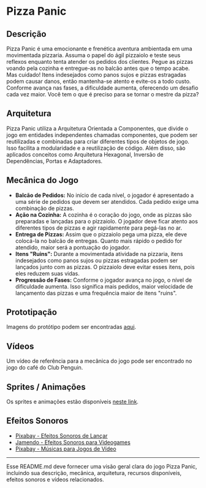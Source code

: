 # Pizza Panic

## Descrição

Pizza Panic é uma emocionante e frenética aventura ambientada em uma movimentada pizzaria. Assuma o papel do ágil pizzaiolo e teste seus reflexos enquanto tenta atender os pedidos dos clientes. Pegue as pizzas voando pela cozinha e entregue-as no balcão antes que o tempo acabe. Mas cuidado! Itens indesejados como panos sujos e pizzas estragadas podem causar danos, então mantenha-se atento e evite-os a todo custo. Conforme avança nas fases, a dificuldade aumenta, oferecendo um desafio cada vez maior. Você tem o que é preciso para se tornar o mestre da pizza?

## Arquitetura

Pizza Panic utiliza a Arquitetura Orientada a Componentes, que divide o jogo em entidades independentes chamadas componentes, que podem ser reutilizadas e combinadas para criar diferentes tipos de objetos de jogo. Isso facilita a modularidade e a reutilização de código. Além disso, são aplicados conceitos como Arquitetura Hexagonal, Inversão de Dependências, Portas e Adaptadores.

## Mecânica do Jogo

- **Balcão de Pedidos:** No início de cada nível, o jogador é apresentado a uma série de pedidos que devem ser atendidos. Cada pedido exige uma combinação de pizzas.
- **Ação na Cozinha:** A cozinha é o coração do jogo, onde as pizzas são preparadas e lançadas para o pizzaiolo. O jogador deve ficar atento aos diferentes tipos de pizzas e agir rapidamente para pegá-las no ar.
- **Entrega de Pizzas:** Assim que o pizzaiolo pega uma pizza, ele deve colocá-la no balcão de entregas. Quanto mais rápido o pedido for atendido, maior será a pontuação do jogador.
- **Itens "Ruins":** Durante a movimentada atividade na pizzaria, itens indesejados como panos sujos ou pizzas estragadas podem ser lançados junto com as pizzas. O pizzaiolo deve evitar esses itens, pois eles reduzem suas vidas.
- **Progressão de Fases:** Conforme o jogador avança no jogo, o nível de dificuldade aumenta. Isso significa mais pedidos, maior velocidade de lançamento das pizzas e uma frequência maior de itens "ruins".

## Prototipação

Imagens do protótipo podem ser encontradas [aqui](https://github.com/WesleyGCO/Pizza-Panic/tree/main/Imagens).

## Vídeos

Um vídeo de referência para a mecânica do jogo pode ser encontrado no jogo do café do Club Penguin.

## Sprites / Animações

Os sprites e animações estão disponíveis [neste link](https://github.com/WesleyGCO/Pizza-Panic/tree/main/Imagens).

## Efeitos Sonoros

- [Pixabay - Efeitos Sonoros de Lançar](https://pixabay.com/pt/sound-effects/search/lan%c3%a7ar/)
- [Jamendo - Efeitos Sonoros para Videogames](https://licensing.jamendo.com/pt/catalogo/projeto/videogame)
- [Pixabay - Músicas para Jogos de Vídeo](https://pixabay.com/pt/music/search/genre/jogos%20de%20v%C3%ADdeo/)

---
Esse README.md deve fornecer uma visão geral clara do jogo Pizza Panic, incluindo sua descrição, mecânica, arquitetura, recursos disponíveis, efeitos sonoros e vídeos relacionados.

